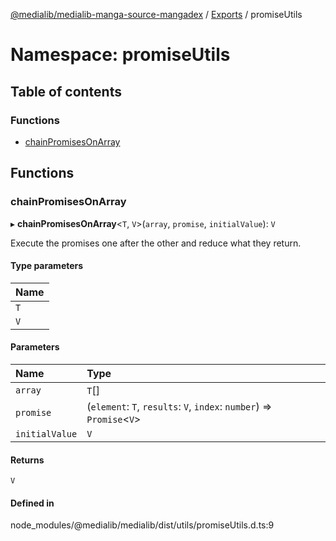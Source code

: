 [@medialib/medialib-manga-source-mangadex](../README.md) / [Exports](../modules.md) / promiseUtils

# Namespace: promiseUtils

## Table of contents

### Functions

- [chainPromisesOnArray](promiseUtils.md#chainpromisesonarray)

## Functions

### chainPromisesOnArray

▸ **chainPromisesOnArray**<`T`, `V`\>(`array`, `promise`, `initialValue`): `V`

Execute the promises one after the other and reduce what they return.

#### Type parameters

| Name |
| :------ |
| `T` |
| `V` |

#### Parameters

| Name | Type |
| :------ | :------ |
| `array` | `T`[] |
| `promise` | (`element`: `T`, `results`: `V`, `index`: `number`) => `Promise`<`V`\> |
| `initialValue` | `V` |

#### Returns

`V`

#### Defined in

node_modules/@medialib/medialib/dist/utils/promiseUtils.d.ts:9
